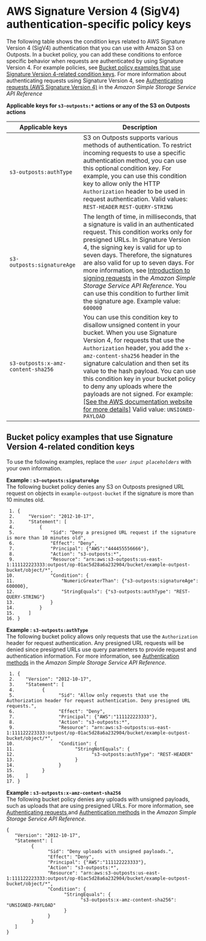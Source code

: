 # AWS Signature Version 4 \(SigV4\) authentication\-specific policy keys<a name="s3-outposts-bucket-policy-s3-sigv4-conditions"></a>

The following table shows the condition keys related to AWS Signature Version 4 \(SigV4\) authentication that you can use with Amazon S3 on Outposts\. In a bucket policy, you can add these conditions to enforce specific behavior when requests are authenticated by using Signature Version 4\. For example policies, see [Bucket policy examples that use Signature Version 4\-related condition keys](#s3-outposts-bucket-policy-sig-v4-condition-key-example)\. For more information about authenticating requests using Signature Version 4, see [Authenticating requests \(AWS Signature Version 4\)](https://docs.aws.amazon.com/AmazonS3/latest/API/sig-v4-authenticating-requests.html) in the *Amazon Simple Storage Service API Reference*


**Applicable keys for `s3-outposts:*` actions or any of the S3 on Outposts actions**  

| Applicable keys | Description | 
| --- | --- | 
|  `s3-outposts:authType`  |  S3 on Outposts supports various methods of authentication\. To restrict incoming requests to use a specific authentication method, you can use this optional condition key\. For example, you can use this condition key to allow only the HTTP `Authorization` header to be used in request authentication\.  Valid values:  `REST-HEADER`  `REST-QUERY-STRING`   | 
|  `s3-outposts:signatureAge`  |  The length of time, in milliseconds, that a signature is valid in an authenticated request\. This condition works only for presigned URLs\. In Signature Version 4, the signing key is valid for up to seven days\. Therefore, the signatures are also valid for up to seven days\. For more information, see [Introduction to signing requests](https://docs.aws.amazon.com/AmazonS3/latest/API/sig-v4-authenticating-requests.html#signing-request-intro) in the *Amazon Simple Storage Service API Reference*\. You can use this condition to further limit the signature age\.  Example value: `600000`  | 
|  `s3-outposts:x-amz-content-sha256`  |  You can use this condition key to disallow unsigned content in your bucket\.  When you use Signature Version 4, for requests that use the `Authorization` header, you add the `x-amz-content-sha256` header in the signature calculation and then set its value to the hash payload\.  You can use this condition key in your bucket policy to deny any uploads where the payloads are not signed\. For example: [\[See the AWS documentation website for more details\]](http://docs.aws.amazon.com/AmazonS3/latest/userguide/s3-outposts-bucket-policy-s3-sigv4-conditions.html) Valid value: `UNSIGNED-PAYLOAD`  | 

## Bucket policy examples that use Signature Version 4\-related condition keys<a name="s3-outposts-bucket-policy-sig-v4-condition-key-example"></a>

To use the following examples, replace the *`user input placeholders`* with your own information\.

**Example : `s3-outposts:signatureAge`**  
The following bucket policy denies any S3 on Outposts presigned URL request on objects in `example-outpost-bucket` if the signature is more than 10 minutes old\.   

```
 1. {
 2.     "Version": "2012-10-17",
 3.     "Statement": [
 4.         {
 5.             "Sid": "Deny a presigned URL request if the signature is more than 10 minutes old",
 6.             "Effect": "Deny",
 7.             "Principal": {"AWS":"444455556666"},
 8.             "Action": "s3-outposts:*",
 9.             "Resource": "arn:aws:s3-outposts:us-east-1:111122223333:outpost/op-01ac5d28a6a232904/bucket/example-outpost-bucket/object/*",
10.             "Condition": {
11.                 "NumericGreaterThan": {"s3-outposts:signatureAge": 600000},
12.                 "StringEquals": {"s3-outposts:authType": "REST-QUERY-STRING"}
13.             }
14.         }
15.     ]
16. }
```

**Example : `s3-outposts:authType`**  
The following bucket policy allows only requests that use the `Authorization` header for request authentication\. Any presigned URL requests will be denied since presigned URLs use query parameters to provide request and authentication information\. For more information, see [Authentication methods](https://docs.aws.amazon.com/AmazonS3/latest/API/sig-v4-authenticating-requests.html) in the *Amazon Simple Storage Service API Reference*\.  

```
 1. {
 2.    "Version": "2012-10-17",
 3.    "Statement": [
 4.          {
 5.                "Sid": "Allow only requests that use the Authorization header for request authentication. Deny presigned URL requests.",
 6.                "Effect": "Deny",
 7.                "Principal": {"AWS":"111122223333"},
 8.                "Action": "s3-outposts:*",
 9.                "Resource": "arn:aws:s3-outposts:us-east-1:111122223333:outpost/op-01ac5d28a6a232904/bucket/example-outpost-bucket/object/*",
10.                "Condition": {
11.                      "StringNotEquals": {
12.                            "s3-outposts:authType": "REST-HEADER"
13.                      }
14.                }
15.          }
16.    ]
17. }
```

**Example : `s3-outposts:x-amz-content-sha256`**  
The following bucket policy denies any uploads with unsigned payloads, such as uploads that are using presigned URLs\. For more information, see [Authenticating requests ](https://docs.aws.amazon.com/AmazonS3/latest/API/sigv4-query-string-auth.html#query-string-auth-v4-signing) and [Authentication methods](https://docs.aws.amazon.com/AmazonS3/latest/API/sig-v4-authenticating-requests.html) in the *Amazon Simple Storage Service API Reference*\.  

```
{
   "Version": "2012-10-17",
   "Statement": [
         {
               "Sid": "Deny uploads with unsigned payloads.",
               "Effect": "Deny",
               "Principal": {"AWS":"111122223333"},
               "Action": "s3-outposts:*",
               "Resource": "arn:aws:s3-outposts:us-east-1:111122223333:outpost/op-01ac5d28a6a232904/bucket/example-outpost-bucket/object/*",
               "Condition": {
                     "StringEquals": {
                           "s3-outposts:x-amz-content-sha256": "UNSIGNED-PAYLOAD"
                     }
               }
         }
   ]
}
```